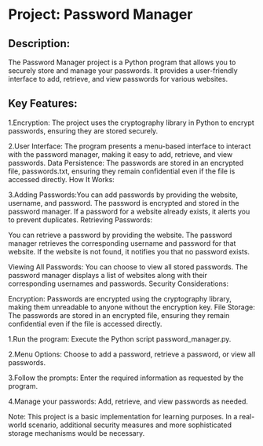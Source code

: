 # Project: Password Manager

## Description:
The Password Manager project is a Python program that allows you to securely store and manage your passwords. It provides a user-friendly interface to add, retrieve, and view passwords for various websites.

## Key Features:

1.Encryption: The project uses the cryptography library in Python to encrypt passwords, ensuring they are stored securely.

2.User Interface: The program presents a menu-based interface to interact with the password manager, making it easy to add, retrieve, and view passwords.
Data Persistence: The passwords are stored in an encrypted file, passwords.txt, ensuring they remain confidential even if the file is accessed directly.
How It Works:

3.Adding Passwords:You can add passwords by providing the website, username, and password. The password is encrypted and stored in the password manager.
If a password for a website already exists, it alerts you to prevent duplicates.
Retrieving Passwords:

You can retrieve a password by providing the website. The password manager retrieves the corresponding username and password for that website.
If the website is not found, it notifies you that no password exists.

Viewing All Passwords:
You can choose to view all stored passwords. The password manager displays a list of websites along with their corresponding usernames and passwords.
Security Considerations:

Encryption: Passwords are encrypted using the cryptography library, making them unreadable to anyone without the encryption key.
File Storage: The passwords are stored in an encrypted file, ensuring they remain confidential even if the file is accessed directly.

1.Run the program: Execute the Python script password_manager.py.

2.Menu Options: Choose to add a password, retrieve a password, or view all passwords.

3.Follow the prompts: Enter the required information as requested by the program.

4.Manage your passwords: Add, retrieve, and view passwords as needed.

Note: This project is a basic implementation for learning purposes. In a real-world scenario, additional security measures and more sophisticated storage mechanisms would be necessary.
